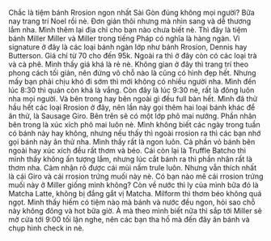 Chắc là tiệm bánh Rrosion ngon nhất Sài Gòn đúng không mọi người? Bữa nay trang trí Noel rồi nè. Đơn giản thôi nhưng mà nhìn sang và dễ thương lắm nha. Mình thêm lại địa chỉ cho bạn nào chưa biết nè. Thì đây là tiệm bánh Miller Miller và Miller trong tiếng Pháp có nghĩa là hàng ngàn. Vì signature ở đây là các loại bánh ngàn lớp như bánh Rrosion, Dennis hay Butterson. Giá chỉ từ 70 cho đến 95k. Ngoài ra thì ở đây còn có các loại trà và cà phê. Mình thấy giá khá là rẻ nè. Không gian ở đây thì trang trí theo phong cách tối giản, nên đứng vô chỗ nào là cũng có hình đẹp hết. Nhưng mấy bạn phải chịu khó đi sớm thì mới không có nhiều người nha. Mình đến lúc 8:30 thì quán còn khá là vắng. Còn đây là lúc 9:30 nè, rất là đông luôn nha mọi người. Và bên trong hay bên ngoài gì đều full bàn hết. Mình đã thử hầu hết các loại Rrosion ở đây, nên lần này gọi thêm hai loại bánh khác để ăn thử, là Sausage Giro. Bên trên sẽ có một lớp phô mai nướng. Phần nhân bên trong là xúc xích phô mai luôn nè. Mình không biết các ngày trong tuần có bánh này hay không, nhưng nếu thấy thì ngoài rrosion ra thì các bạn nhớ gọi bánh này ăn thử nha. Mình thấy rất là ngon luôn. Cả phần vỏ bánh bên ngoài hay xúc xích đều rất thơm và béo. Cái còn lại là Truffle Batcho thì mình thấy không ấn tượng lắm, nhưng lúc cắt bánh ra thì phần nhân rất là thơm nha. Cảm nhận rõ được cái mùi nấm trule luôn. Nhưng vẫn thích nhất là cái Giro và cái rrosion trứng muối này nè. Có bạn nào mê cái rrosion trứng muối này ở Miller giống mình không? Còn về nước thì ly của mình bữa đó là Matcha Latte, không bị đắng gắt vị Matcha. Milform thì thơm béo không quá ngọt. Mình thấy hiếm có tiệm nào mà bánh và nước đều ngon, hỏi sao chỗ này không đông và hot bữa giờ. À mà theo mình biết nữa thì sắp tới Miller sẽ mở cửa tới 9:00 tối lận nghe, nên các bạn tha hồ mà đến đây ăn bánh và chụp hình check in nè.